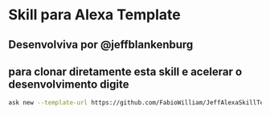 # Skill para Alexa Template

## Desenvolviva por @jeffblankenburg

## para clonar diretamente esta skill e acelerar o desenvolvimento digite


```sh
ask new --template-url https://github.com/FabioWilliam/JeffAlexaSkillTemplate.git --template-branch master
```
